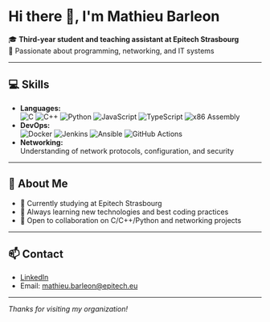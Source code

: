 # Hi there 👋, I'm Mathieu Barleon

🎓 **Third-year student and teaching assistant at Epitech Strasbourg**  
🔬 Passionate about programming, networking, and IT systems

---

## 💻 Skills

- **Languages:**  
  ![C](https://img.shields.io/badge/C-00599C?logo=c&logoColor=white) 
  ![C++](https://img.shields.io/badge/C++-00599C?logo=c%2B%2B&logoColor=white) 
  ![Python](https://img.shields.io/badge/Python-3776AB?logo=python&logoColor=white)
  ![JavaScript](https://img.shields.io/badge/JavaScript-F7DF1E?logo=javascript&logoColor=black)
  ![TypeScript](https://img.shields.io/badge/TypeScript-3178C6?logo=typescript&logoColor=white)
  ![x86 Assembly](https://img.shields.io/badge/Assembly-6E4C13?logo=assembly&logoColor=white)
- **DevOps:**  
  ![Docker](https://img.shields.io/badge/Docker-2496ED?logo=docker&logoColor=white)
  ![Jenkins](https://img.shields.io/badge/Jenkins-D24939?logo=jenkins&logoColor=white)
  ![Ansible](https://img.shields.io/badge/Ansible-000000?logo=ansible&logoColor=white)
  ![GitHub Actions](https://img.shields.io/badge/GitHub%20Actions-2088FF?logo=github-actions&logoColor=white)
- **Networking:**  
  Understanding of network protocols, configuration, and security

---

## 🚀 About Me

- 🔭 Currently studying at Epitech Strasbourg
- 🌱 Always learning new technologies and best coding practices
- 🤝 Open to collaboration on C/C++/Python and networking projects

---

## 📫 Contact

- [LinkedIn](https://www.linkedin.com/in/mathieu-barleon-9110082bb/) 
- Email: mathieu.barleon@epitech.eu

---

_Thanks for visiting my organization!_

